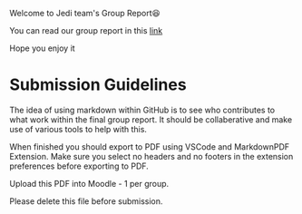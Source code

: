 Welcome to Jedi team's Group Report😆

You can read our group report in this [link](https://casa-ucl.github.io/casa0017---final-group-assignment-jedi/Group%20Report/Group_Report.html)

Hope you enjoy it

# Submission Guidelines

The idea of using markdown within GitHub is to see who contributes to what work within the final group report.  It should be collaberative and make use of various tools to help with this.

When finished you should export to PDF using VSCode and MarkdownPDF Extension.  Make sure you select no headers and no footers in the extension preferences before exporting to PDF.

Upload this PDF into Moodle - 1 per group.

Please delete this file before submission.

